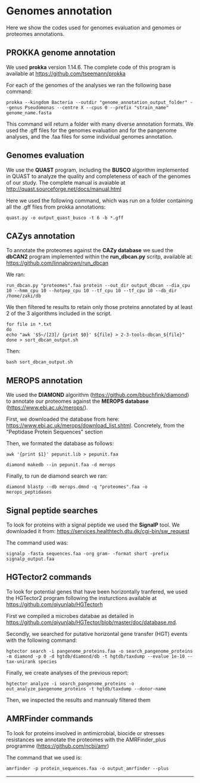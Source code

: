 # Genomes annotation

Here we show the codes used for genomes evaluation and genomes or proteomes annotations. 


## PROKKA genome annotation

We used **prokka** version 1.14.6. The complete code of this program is available at https://github.com/tseemann/prokka 

For each of the genomes of the analyses we ran the following base command:

~~~
prokka --kingdom Bacteria --outdir "genome_annotation_output_folder" --genus Pseudomonas --centre X --cpus 0 --prefix "strain_name" genome_name.fasta
~~~

This command will return a folder with many diverse annotation formats. We used the .gff files for the genomes evaluation and for the pangenome analyses, and the .faa files for some individual genomes annotation.


## Genomes evaluation

We use the **QUAST** program, including the **BUSCO** algorithm implemented in QUAST to analyze the quality and completeness of each of the genomes of our study. The complete manual is avaiable at http://quast.sourceforge.net/docs/manual.html 

Here we used the following command, which was run on a folder containing all the .gff files from prokka annotations:

~~~
quast.py -o output_quast_busco -t 6 -b *.gff
~~~


## CAZys annotation

To annotate the proteomes against the **CAZy database** we sued the **dbCAN2** program implemented within the **run_dbcan.py** scritp, available at: https://github.com/linnabrown/run_dbcan 

We ran: 
~~~
run_dbcan.py "proteomes".faa protein --out_dir output_dbcan --dia_cpu 10 --hmm_cpu 10 --hotpep_cpu 10 --tf_cpu 10 --tf_cpu 10 --db_dir /home/zaki/db
~~~

We then filtered te results to retain only those proteins annotated by at least 2 of the 3 algorithms included in the script.

~~~
for file in *.txt 
do 
echo "awk '$5~/[23]/ {print $0}' ${file} > 2-3-tools-dbcan_${file}" 
done > sort_dbcan_output.sh
~~~

Then:
~~~
bash sort_dbcan_output.sh
~~~


## MEROPS annotation

We used the **DIAMOND** algorithm (https://github.com/bbuchfink/diamond) to annotate our proteomes against the **MEROPS database** (https://www.ebi.ac.uk/merops/).

First, we downloaded the database from here: https://www.ebi.ac.uk/merops/download_list.shtml. Concretely, from the "Peptidase Protein Sequences" section

Then, we formated the database as follows:

~~~
awk '{print $1}' pepunit.lib > pepunit.faa
~~~

~~~
diamond makedb --in pepunit.faa -d merops
~~~


Finally, to run de diamond search we ran:
~~~
diamond blastp --db merops.dmnd -q "proteomes".faa -o merops_peptidases
~~~


## Signal peptide searches

To look for proteins with a signal peptide we used the **SignalP** tool. We downloaded it from: https://services.healthtech.dtu.dk/cgi-bin/sw_request

The command used was:

~~~
signalp -fasta sequences.faa -org gram- -format short -prefix signalp_output.faa
~~~


## HGTector2 commands

To look for potential genes that have been horizontally tranfered, we used the HGTector2 program following the insturctions available at https://github.com/qiyunlab/HGTectorh 

First we compiled a microbes databae as detailed in https://github.com/qiyunlab/HGTector/blob/master/doc/database.md. 

Secondly, we searched for putative horizontal gene transfer (HGT) events with the following command:

~~~
hgtector search -i pangenome_proteins.faa -o search_pangenome_proteins -m diamond -p 0 -d hgtdb/diamond/db -t hgtdb/taxdump --evalue 1e-10 --tax-unirank species
~~~

Finally, we create analyses of the previous report:
~~~
hgtector analyze -i search_pangenome_proteins -o out_analyze_pangenome_proteins -t hgtdb/taxdump --donor-name
~~~

Then, we inspected the results and mannualy filtered them

## AMRFinder commands

To look for proteins involved in antimicrobial, biocide or stresses resistances we annotate the proteomes with the AMRFinder_plus programme (https://github.com/ncbi/amr)

The command that we used is:

~~~
amrfinder -p protein_sequences.faa -o output_amrfinder --plus
~~~

---
